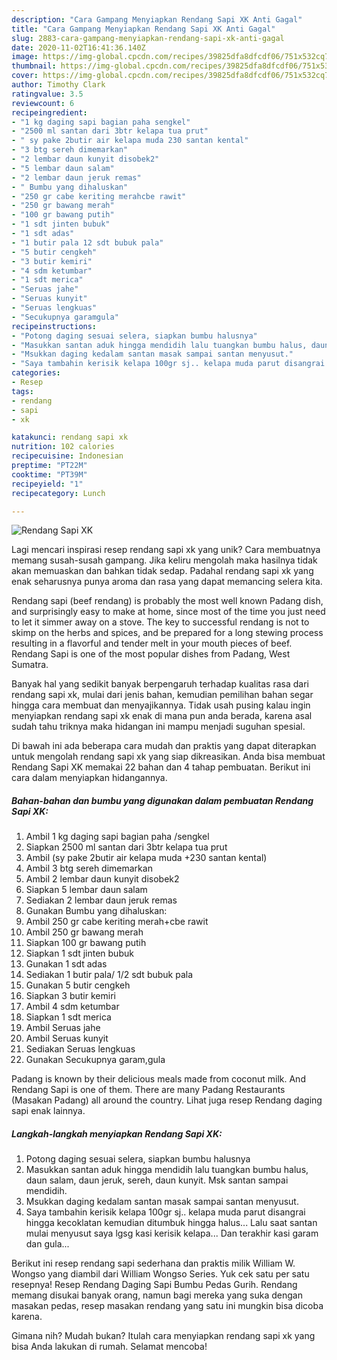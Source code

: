 ```yaml
---
description: "Cara Gampang Menyiapkan Rendang Sapi XK Anti Gagal"
title: "Cara Gampang Menyiapkan Rendang Sapi XK Anti Gagal"
slug: 2883-cara-gampang-menyiapkan-rendang-sapi-xk-anti-gagal
date: 2020-11-02T16:41:36.140Z
image: https://img-global.cpcdn.com/recipes/39825dfa8dfcdf06/751x532cq70/rendang-sapi-xk-foto-resep-utama.jpg
thumbnail: https://img-global.cpcdn.com/recipes/39825dfa8dfcdf06/751x532cq70/rendang-sapi-xk-foto-resep-utama.jpg
cover: https://img-global.cpcdn.com/recipes/39825dfa8dfcdf06/751x532cq70/rendang-sapi-xk-foto-resep-utama.jpg
author: Timothy Clark
ratingvalue: 3.5
reviewcount: 6
recipeingredient:
- "1 kg daging sapi bagian paha sengkel"
- "2500 ml santan dari 3btr kelapa tua prut"
- " sy pake 2butir air kelapa muda 230 santan kental"
- "3 btg sereh dimemarkan"
- "2 lembar daun kunyit disobek2"
- "5 lembar daun salam"
- "2 lembar daun jeruk remas"
- " Bumbu yang dihaluskan"
- "250 gr cabe keriting merahcbe rawit"
- "250 gr bawang merah"
- "100 gr bawang putih"
- "1 sdt jinten bubuk"
- "1 sdt adas"
- "1 butir pala 12 sdt bubuk pala"
- "5 butir cengkeh"
- "3 butir kemiri"
- "4 sdm ketumbar"
- "1 sdt merica"
- "Seruas jahe"
- "Seruas kunyit"
- "Seruas lengkuas"
- "Secukupnya garamgula"
recipeinstructions:
- "Potong daging sesuai selera, siapkan bumbu halusnya"
- "Masukkan santan aduk hingga mendidih lalu tuangkan bumbu halus, daun salam, daun jeruk, sereh, daun kunyit. Msk santan sampai mendidih."
- "Msukkan daging kedalam santan masak sampai santan menyusut."
- "Saya tambahin kerisik kelapa 100gr sj.. kelapa muda parut disangrai hingga kecoklatan kemudian ditumbuk hingga halus... Lalu saat santan mulai menyusut saya lgsg kasi kerisik kelapa... Dan terakhir kasi garam dan gula..."
categories:
- Resep
tags:
- rendang
- sapi
- xk

katakunci: rendang sapi xk 
nutrition: 102 calories
recipecuisine: Indonesian
preptime: "PT22M"
cooktime: "PT39M"
recipeyield: "1"
recipecategory: Lunch

---
```



![Rendang Sapi XK](https://img-global.cpcdn.com/recipes/39825dfa8dfcdf06/751x532cq70/rendang-sapi-xk-foto-resep-utama.jpg)

Lagi mencari inspirasi resep rendang sapi xk yang unik? Cara membuatnya memang susah-susah gampang. Jika keliru mengolah maka hasilnya tidak akan memuaskan dan bahkan tidak sedap. Padahal rendang sapi xk yang enak seharusnya punya aroma dan rasa yang dapat memancing selera kita.

Rendang sapi (beef rendang) is probably the most well known Padang dish, and surprisingly easy to make at home, since most of the time you just need to let it simmer away on a stove. The key to successful rendang is not to skimp on the herbs and spices, and be prepared for a long stewing process resulting in a flavorful and tender melt in your mouth pieces of beef. Rendang Sapi is one of the most popular dishes from Padang, West Sumatra.

Banyak hal yang sedikit banyak berpengaruh terhadap kualitas rasa dari rendang sapi xk, mulai dari jenis bahan, kemudian pemilihan bahan segar hingga cara membuat dan menyajikannya. Tidak usah pusing kalau ingin menyiapkan rendang sapi xk enak di mana pun anda berada, karena asal sudah tahu triknya maka hidangan ini mampu menjadi suguhan spesial.


Di bawah ini ada beberapa cara mudah dan praktis yang dapat diterapkan untuk mengolah rendang sapi xk yang siap dikreasikan. Anda bisa membuat Rendang Sapi XK memakai 22 bahan dan 4 tahap pembuatan. Berikut ini cara dalam menyiapkan hidangannya.

<!--inarticleads1-->

##### Bahan-bahan dan bumbu yang digunakan dalam pembuatan Rendang Sapi XK:

1. Ambil 1 kg daging sapi bagian paha /sengkel
1. Siapkan 2500 ml santan dari 3btr kelapa tua prut
1. Ambil  (sy pake 2butir air kelapa muda +230 santan kental)
1. Ambil 3 btg sereh dimemarkan
1. Ambil 2 lembar daun kunyit disobek2
1. Siapkan 5 lembar daun salam
1. Sediakan 2 lembar daun jeruk remas
1. Gunakan  Bumbu yang dihaluskan:
1. Ambil 250 gr cabe keriting merah+cbe rawit
1. Ambil 250 gr bawang merah
1. Siapkan 100 gr bawang putih
1. Siapkan 1 sdt jinten bubuk
1. Gunakan 1 sdt adas
1. Sediakan 1 butir pala/ 1/2 sdt bubuk pala
1. Gunakan 5 butir cengkeh
1. Siapkan 3 butir kemiri
1. Ambil 4 sdm ketumbar
1. Siapkan 1 sdt merica
1. Ambil Seruas jahe
1. Ambil Seruas kunyit
1. Sediakan Seruas lengkuas
1. Gunakan Secukupnya garam,gula


Padang is known by their delicious meals made from coconut milk. And Rendang Sapi is one of them. There are many Padang Restaurants (Masakan Padang) all around the country. Lihat juga resep Rendang daging sapi enak lainnya. 

<!--inarticleads2-->

##### Langkah-langkah menyiapkan Rendang Sapi XK:

1. Potong daging sesuai selera, siapkan bumbu halusnya
1. Masukkan santan aduk hingga mendidih lalu tuangkan bumbu halus, daun salam, daun jeruk, sereh, daun kunyit. Msk santan sampai mendidih.
1. Msukkan daging kedalam santan masak sampai santan menyusut.
1. Saya tambahin kerisik kelapa 100gr sj.. kelapa muda parut disangrai hingga kecoklatan kemudian ditumbuk hingga halus... Lalu saat santan mulai menyusut saya lgsg kasi kerisik kelapa... Dan terakhir kasi garam dan gula...


Berikut ini resep rendang sapi sederhana dan praktis milik William W. Wongso yang diambil dari William Wongso Series. Yuk cek satu per satu resepnya! Resep Rendang Daging Sapi Bumbu Pedas Gurih. Rendang memang disukai banyak orang, namun bagi mereka yang suka dengan masakan pedas, resep masakan rendang yang satu ini mungkin bisa dicoba karena. 

Gimana nih? Mudah bukan? Itulah cara menyiapkan rendang sapi xk yang bisa Anda lakukan di rumah. Selamat mencoba!
